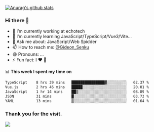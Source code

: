 [![Anurag's github stats](https://github-readme-stats.vercel.app/api?username=gideonsenku)](https://github.com/anuraghazra/github-readme-stats)
### Hi there 👋
- 🔭 I’m currently working at echotech
- 🌱 I’m currently learning JavaScript/TypeScript/Vue3/Vite...
- 💬 Ask me about: JavaScript/Web Spidder 
- 📫 How to reach me: [@Gideon_Senku](https://t.me/Gideon_Senku)
- 😄 Pronouns: ...
- ⚡ Fun fact: I ❤️ 🎵

📊 **This week I spent my time on**
<!--START_SECTION:waka-->

```txt
TypeScript    8 hrs 39 mins   ███████████████▓░░░░░░░░░   62.37 %
Vue.js        2 hrs 46 mins   █████░░░░░░░░░░░░░░░░░░░░   20.01 %
JavaScript    1 hr 14 mins    ██▒░░░░░░░░░░░░░░░░░░░░░░   08.89 %
JSON          31 mins         █░░░░░░░░░░░░░░░░░░░░░░░░   03.73 %
YAML          13 mins         ▒░░░░░░░░░░░░░░░░░░░░░░░░   01.64 %
```

<!--END_SECTION:waka-->


### Thank you for the visit.
![](http://profile-counter.glitch.me/gideonsenku/count.svg)
<!--
**GideonSenku/GideonSenku** is a ✨ _special_ ✨ repository because its `README.md` (this file) appears on your GitHub profile.

Here are some ideas to get you started:

- 🔭 I’m currently working on ...
- 🌱 I’m currently learning ...
- 👯 I’m looking to collaborate on ...
- 🤔 I’m looking for help with ...
- 💬 Ask me about ...
- 📫 How to reach me: ...
- 😄 Pronouns: ...
- ⚡ Fun fact: ...
-->
